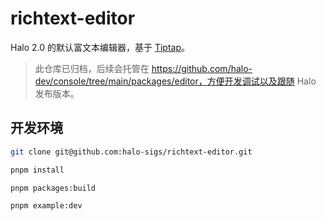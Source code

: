 # richtext-editor

Halo 2.0 的默认富文本编辑器，基于 [Tiptap](https://github.com/ueberdosis/tiptap)。

> 此仓库已归档，后续会托管在 https://github.com/halo-dev/console/tree/main/packages/editor，方便开发调试以及跟随 Halo 发布版本。

## 开发环境

```bash
git clone git@github.com:halo-sigs/richtext-editor.git
```

```bash
pnpm install 

pnpm packages:build

pnpm example:dev
```
